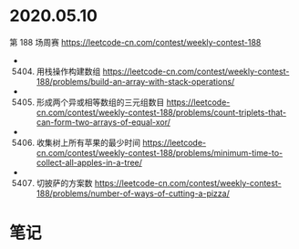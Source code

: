 
# 2020.05.10

第 188 场周赛 https://leetcode-cn.com/contest/weekly-contest-188
- 5404. 用栈操作构建数组 https://leetcode-cn.com/contest/weekly-contest-188/problems/build-an-array-with-stack-operations/
- 5405. 形成两个异或相等数组的三元组数目 https://leetcode-cn.com/contest/weekly-contest-188/problems/count-triplets-that-can-form-two-arrays-of-equal-xor/
- 5406. 收集树上所有苹果的最少时间 https://leetcode-cn.com/contest/weekly-contest-188/problems/minimum-time-to-collect-all-apples-in-a-tree/
- 5407. 切披萨的方案数 https://leetcode-cn.com/contest/weekly-contest-188/problems/number-of-ways-of-cutting-a-pizza/

# 笔记
